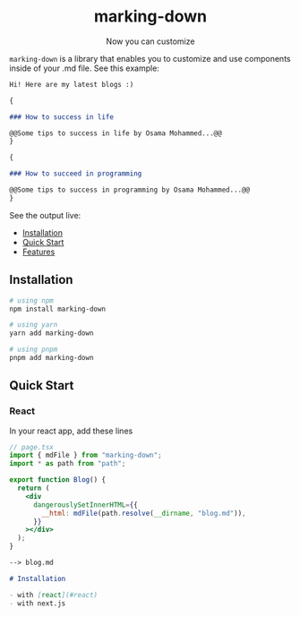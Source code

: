 <center>
  <h1>marking-down</h1>
  <p>Now you can customize</p>
</center>

`marking-down` is a library that enables you to customize and use components inside of your .md file. See this example:

```md
Hi! Here are my latest blogs :)

{

### How to success in life

@@Some tips to success in life by Osama Mohammed...@@
}

{

### How to succeed in programming

@@Some tips to success in programming by Osama Mohammed...@@
}
```

See the output live:

- [Installation](#installation)
- [Quick Start](#quick-start)
- [Features](#features)

## Installation

```bash
# using npm
npm install marking-down

# using yarn
yarn add marking-down

# using pnpm
pnpm add marking-down
```

## Quick Start

### React

In your react app, add these lines

```jsx
// page.tsx
import { mdFile } from "marking-down";
import * as path from "path";

export function Blog() {
  return (
    <div
      dangerouslySetInnerHTML={{
        __html: mdFile(path.resolve(__dirname, "blog.md")),
      }}
    ></div>
  );
}
```

```md
--> blog.md

# Installation

- with [react](#react)
- with next.js
```
